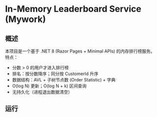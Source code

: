 ﻿# In-Memory Leaderboard Service (Mywork)

## 概述
本项目是一个基于 .NET 8 (Razor Pages + Minimal APIs) 的内存排行榜服务。  
特点：
- 分数 > 0 的用户才进入排行榜
- 排名：按分数降序；同分按 CustomerId 升序
- 数据结构：AVL + 子树节点数 (Order Statistic) + 字典
- O(log N) 更新；O(log N + k) 区间查询
- 无持久化（进程退出数据清空）

## 运行